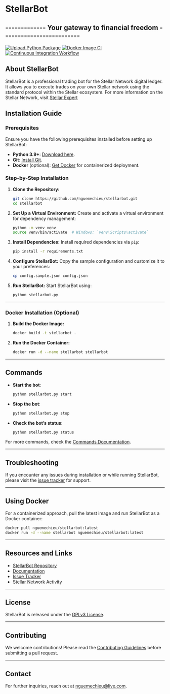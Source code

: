 
# StellarBot

## ------------- Your gateway to financial freedom -------------------------
[![Upload Python Package](https://github.com/nguemechieu/stellarbot/actions/workflows/python-publish.yml/badge.svg)](https://github.com/nguemechieu/stellarbot/actions/workflows/python-publish.yml)
[![Docker Image CI](https://github.com/nguemechieu/stellarbot/actions/workflows/docker-image.yml/badge.svg)](https://github.com/nguemechieu/stellarbot/actions/workflows/docker-image.yml)
[![Continuous Integration Workflow](https://github.com/nguemechieu/stellarbot/actions/workflows/continuous-integration-workflow.yml/badge.svg)](https://github.com/nguemechieu/stellarbot/actions/workflows/continuous-integration-workflow.yml)

## About StellarBot


StellarBot is a professional trading bot for the Stellar Network digital ledger. It allows you to execute trades on your own Stellar network using the standard protocol within the Stellar ecosystem. For more information on the Stellar Network, visit [Stellar Expert](https://stellar.expert/explorer/public/network-activity)



## Installation Guide

### Prerequisites

Ensure you have the following prerequisites installed before setting up StellarBot:

- **Python 3.9+**: [Download here](https://www.python.org/downloads/).
- **Git**: [Install Git](https://git-scm.com/downloads).
- **Docker** (optional): [Get Docker](https://www.docker.com/get-started) for containerized deployment.

### Step-by-Step Installation

1. **Clone the Repository:**
   ```bash
   git clone https://github.com/nguemechieu/stellarbot.git
   cd stellarbot
   ```

2. **Set Up a Virtual Environment:**
   Create and activate a virtual environment for dependency management:
   ```bash
   python -m venv venv
   source venv/bin/activate  # Windows: `venv\Scripts\activate`
   ```

3. **Install Dependencies:**
   Install required dependencies via `pip`:
   ```bash
   pip install -r requirements.txt
   ```

4. **Configure StellarBot:**
   Copy the sample configuration and customize it to your preferences:
   ```bash
   cp config.sample.json config.json
   ```

5. **Run StellarBot:**
   Start StellarBot using:
   ```bash
   python stellarbot.py
   ```

---

### Docker Installation (Optional)

1. **Build the Docker Image:**
   ```bash
   docker build -t stellarbot .
   ```

2. **Run the Docker Container:**
   ```bash
   docker run -d --name stellarbot stellarbot
   ```

---

## Commands

- **Start the bot**: 
  ```bash
  python stellarbot.py start
  ```
- **Stop the bot**:
  ```bash
  python stellarbot.py stop
  ```
- **Check the bot’s status**:
  ```bash
  python stellarbot.py status
  ```

For more commands, check the [Commands Documentation](docs/commands.md).

---

## Troubleshooting

If you encounter any issues during installation or while running StellarBot, please visit the [issue tracker](https://github.com/nguemechieu/stellarbot/issues) for support.

---

## Using Docker

For a containerized approach, pull the latest image and run StellarBot as a Docker container:

```bash
docker pull nguemechieu/stellarbot:latest
docker run -d --name stellarbot nguemechieu/stellarbot:latest
```

---

## Resources and Links

- [StellarBot Repository](https://github.com/nguemechieu/stellarbot)
- [Documentation](docs/README.md)
- [Issue Tracker](https://github.com/nguemechieu/stellarbot/issues)
- [Stellar Network Activity](https://stellar.expert/explorer/public/network-activity)

---

## License

StellarBot is released under the [GPLv3 License](LICENSE).

---

## Contributing

We welcome contributions! Please read the [Contributing Guidelines](CONTRIBUTING.md) before submitting a pull request.

---

## Contact

For further inquiries, reach out at [nguemechieu@live.com](mailto:nguemechieu@live.com).
